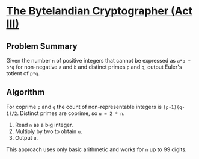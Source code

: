 # [The Bytelandian Cryptographer (Act III)](https://www.spoj.com/problems/CRYPTO3)

## Problem Summary
Given the number `n` of positive integers that cannot be expressed as `a*p + b*q` for non-negative `a` and `b` and distinct primes `p` and `q`, output Euler's totient of `p*q`.

## Algorithm
For coprime `p` and `q` the count of non-representable integers is `(p-1)(q-1)/2`. Distinct primes are coprime, so `u = 2 * n`.

1. Read `n` as a big integer.
2. Multiply by two to obtain `u`.
3. Output `u`.

This approach uses only basic arithmetic and works for `n` up to 99 digits.
